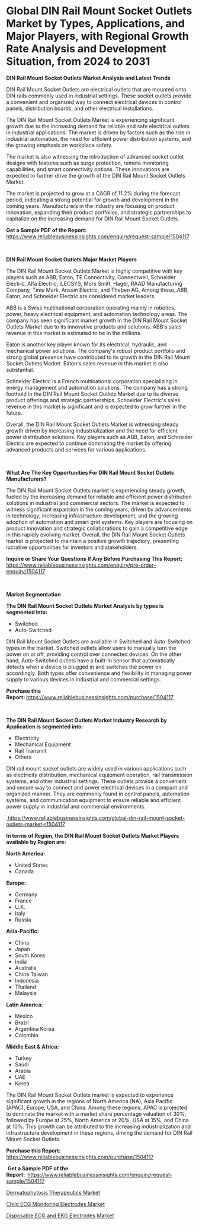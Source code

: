 <p><h1>Global DIN Rail Mount Socket Outlets Market by Types, Applications, and Major Players, with Regional Growth Rate Analysis and Development Situation, from 2024 to 2031</h1></p><p><strong>DIN Rail Mount Socket Outlets Market Analysis and Latest Trends</strong></p>
<p><p>DIN Rail Mount Socket Outlets are electrical outlets that are mounted onto DIN rails commonly used in industrial settings. These socket outlets provide a convenient and organized way to connect electrical devices in control panels, distribution boards, and other electrical installations.</p><p>The DIN Rail Mount Socket Outlets Market is experiencing significant growth due to the increasing demand for reliable and safe electrical outlets in industrial applications. The market is driven by factors such as the rise in industrial automation, the need for efficient power distribution systems, and the growing emphasis on workplace safety.</p><p>The market is also witnessing the introduction of advanced socket outlet designs with features such as surge protection, remote monitoring capabilities, and smart connectivity options. These innovations are expected to further drive the growth of the DIN Rail Mount Socket Outlets Market.</p><p>The market is projected to grow at a CAGR of 11.2% during the forecast period, indicating a strong potential for growth and development in the coming years. Manufacturers in the industry are focusing on product innovation, expanding their product portfolios, and strategic partnerships to capitalize on the increasing demand for DIN Rail Mount Socket Outlets.</p></p>
<p><strong>Get a Sample PDF of the Report:&nbsp;</strong> <a href="https://www.reliablebusinessinsights.com/enquiry/request-sample/1504117">https://www.reliablebusinessinsights.com/enquiry/request-sample/1504117</a></p>
<p>&nbsp;</p>
<p><strong>DIN Rail Mount Socket Outlets Major Market Players</strong></p>
<p><p>The DIN Rail Mount Socket Outlets Market is highly competitive with key players such as ABB, Eaton, TE Connectivity, Connectwell, Schneider Electric, Alfa Electric, iLECSYS, Mors Smitt, Hager, RAAD Manufacturing Company, Time Mark, Anssin Electric, and Theben AG. Among these, ABB, Eaton, and Schneider Electric are considered market leaders.</p><p>ABB is a Swiss multinational corporation operating mainly in robotics, power, heavy electrical equipment, and automation technology areas. The company has seen significant market growth in the DIN Rail Mount Socket Outlets Market due to its innovative products and solutions. ABB's sales revenue in this market is estimated to be in the millions.</p><p>Eaton is another key player known for its electrical, hydraulic, and mechanical power solutions. The company's robust product portfolio and strong global presence have contributed to its growth in the DIN Rail Mount Socket Outlets Market. Eaton's sales revenue in this market is also substantial.</p><p>Schneider Electric is a French multinational corporation specializing in energy management and automation solutions. The company has a strong foothold in the DIN Rail Mount Socket Outlets Market due to its diverse product offerings and strategic partnerships. Schneider Electric's sales revenue in this market is significant and is expected to grow further in the future.</p><p>Overall, the DIN Rail Mount Socket Outlets Market is witnessing steady growth driven by increasing industrialization and the need for efficient power distribution solutions. Key players such as ABB, Eaton, and Schneider Electric are expected to continue dominating the market by offering advanced products and services for various applications.</p></p>
<p>&nbsp;</p>
<p><strong>What Are The Key Opportunities For DIN Rail Mount Socket Outlets Manufacturers?</strong></p>
<p><p>The DIN Rail Mount Socket Outlets market is experiencing steady growth, fueled by the increasing demand for reliable and efficient power distribution solutions in industrial and commercial sectors. The market is expected to witness significant expansion in the coming years, driven by advancements in technology, increasing infrastructure development, and the growing adoption of automation and smart grid systems. Key players are focusing on product innovation and strategic collaborations to gain a competitive edge in this rapidly evolving market. Overall, the DIN Rail Mount Socket Outlets market is projected to maintain a positive growth trajectory, presenting lucrative opportunities for investors and stakeholders.</p></p>
<p><strong>Inquire or Share Your Questions If Any Before Purchasing This Report:</strong> <a href="https://www.reliablebusinessinsights.com/enquiry/pre-order-enquiry/1504117">https://www.reliablebusinessinsights.com/enquiry/pre-order-enquiry/1504117</a></p>
<p>&nbsp;</p>
<p><strong>Market Segmentation</strong></p>
<p><strong>The DIN Rail Mount Socket Outlets Market Analysis by types is segmented into:</strong></p>
<p><ul><li>Switched</li><li>Auto-Switched</li></ul></p>
<p><p>DIN Rail Mount Socket Outlets are available in Switched and Auto-Switched types in the market. Switched outlets allow users to manually turn the power on or off, providing control over connected devices. On the other hand, Auto-Switched outlets have a built-in sensor that automatically detects when a device is plugged in and switches the power on accordingly. Both types offer convenience and flexibility in managing power supply to various devices in industrial and commercial settings.</p></p>
<p><strong>Purchase this Report:&nbsp;</strong><a href="https://www.reliablebusinessinsights.com/purchase/1504117">https://www.reliablebusinessinsights.com/purchase/1504117</a></p>
<p>&nbsp;</p>
<p><strong>The DIN Rail Mount Socket Outlets Market Industry Research by Application is segmented into:</strong></p>
<p><ul><li>Electricity</li><li>Mechanical Equipment</li><li>Rail Transmit</li><li>Others</li></ul></p>
<p><p>DIN rail mount socket outlets are widely used in various applications such as electricity distribution, mechanical equipment operation, rail transmission systems, and other industrial settings. These outlets provide a convenient and secure way to connect and power electrical devices in a compact and organized manner. They are commonly found in control panels, automation systems, and communication equipment to ensure reliable and efficient power supply in industrial and commercial environments.</p></p>
<p><a href="https://www.reliablebusinessinsights.com/global-din-rail-mount-socket-outlets-market-r1504117">&nbsp;https://www.reliablebusinessinsights.com/global-din-rail-mount-socket-outlets-market-r1504117</a></p>
<p><strong>In terms of Region, the DIN Rail Mount Socket Outlets Market Players available by Region are:</strong></p>
<p>
    <p> <strong> North America: </strong>
        <ul>
            <li>United States</li>
            <li>Canada</li>
        </ul>
        </p> 
    <p> <strong> Europe: </strong>
        <ul>
            <li>Germany</li>
            <li>France</li>
            <li>U.K.</li>
            <li>Italy</li>
            <li>Russia</li>
        </ul>
        </p> 
    <p> <strong> Asia-Pacific: </strong>
        <ul>
            <li>China</li>
            <li>Japan</li>
            <li>South Korea</li>
            <li>India</li>
            <li>Australia</li>
            <li>China Taiwan</li>
            <li>Indonesia</li>
            <li>Thailand</li>
            <li>Malaysia</li>
        </ul>
        </p> 
    <p> <strong> Latin America: </strong>
        <ul>
            <li>Mexico</li>
            <li>Brazil</li>
            <li>Argentina Korea</li>
            <li>Colombia</li>
        </ul>
        </p> 
    <p> <strong> Middle East & Africa: </strong>
        <ul>
            <li>Turkey</li>
            <li>Saudi</li>
            <li>Arabia</li>
            <li>UAE</li>
            <li>Korea</li>
        </ul>
    </p>
    </p>
<p><p>The DIN Rail Mount Socket Outlets market is expected to experience significant growth in the regions of North America (NA), Asia Pacific (APAC), Europe, USA, and China. Among these regions, APAC is projected to dominate the market with a market share percentage valuation of 30%, followed by Europe at 25%, North America at 20%, USA at 15%, and China at 10%. This growth can be attributed to the increasing industrialization and infrastructure development in these regions, driving the demand for DIN Rail Mount Socket Outlets.</p></p>
<p><strong>Purchase this Report: </strong><a href="https://www.reliablebusinessinsights.com/purchase/1504117">https://www.reliablebusinessinsights.com/purchase/1504117</a></p>
<p>&nbsp;<strong>Get a Sample PDF of the Report:&nbsp;&nbsp;</strong><a href="https://www.reliablebusinessinsights.com/enquiry/request-sample/1504117">https://www.reliablebusinessinsights.com/enquiry/request-sample/1504117</a></p>
<p><strong></strong></p>
<p><p><a href="https://github.com/JewelMohr52/Market-Research-Report-List-1/blob/main/dermatophytosis-therapeutics-market.md">Dermatophytosis Therapeutics Market</a></p><p><a href="https://medium.com/@alyciaebert/global-child-ecg-monitoring-electrodes-market-sector-types-applications-market-player-9f83618f7f44">Child ECG Monitoring Electrodes Market</a></p><p><a href="https://medium.com/@holtman5974/emerging-trends-in-disposable-ecg-and-ekg-electrodes-market-global-outlook-and-future-prospects-6da11e6c8fd0">Disposable ECG and EKG Electrodes Market</a></p></p>